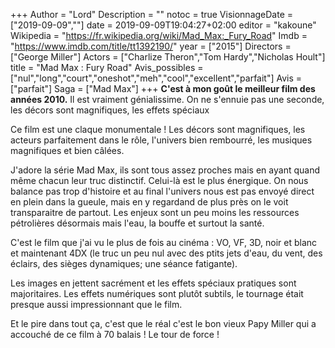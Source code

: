 +++
Author = "Lord"
Description = ""
notoc = true
VisionnageDate = ["2019-09-09",""]
date = 2019-09-09T19:04:27+02:00
editor = "kakoune"
Wikipedia = "https://fr.wikipedia.org/wiki/Mad_Max:_Fury_Road"
Imdb = "https://www.imdb.com/title/tt1392190/"
year = ["2015"]
Directors = ["George Miller"]
Actors = ["Charlize Theron","Tom Hardy","Nicholas Hoult"]
title = "Mad Max : Fury Road"
Avis_possibles = ["nul","long","court","oneshot","meh","cool","excellent","parfait"]
Avis = ["parfait"] 
Saga = ["Mad Max"]
+++
**C'est à mon goût le meilleur film des années 2010.**
Il est vraiment génialissime.
On ne s'ennuie pas une seconde, les décors sont magnifiques, les effets spéciaux

Ce film est une claque monumentale !
Les décors sont magnifiques, les acteurs parfaitement dans le rôle, l'univers bien rembourré, les musiques magnifiques et bien câlées.

J'adore la série Mad Max, ils sont tous assez proches mais en ayant quand même chacun leur truc distinctif.
Celui-là est le plus énergique.
On nous balance pas trop d'histoire et au final l'univers nous est pas envoyé direct en plein dans la gueule, mais en y regardand de plus près on le voit transparaitre de partout.
Les enjeux sont un peu moins les ressources pétrolières désormais mais l'eau, la bouffe et surtout la santé.

C'est le film que j'ai vu le plus de fois au cinéma : VO, VF, 3D, noir et blanc et maintenant 4DX (le truc un peu nul avec des ptits jets d'eau, du vent, des éclairs, des sièges dynamiques; une séance fatigante).

Les images en jettent sacrément et les effets spéciaux pratiques sont majoritaires.
Les effets numériques sont plutôt subtils, le tournage était presque aussi impressionnant que le film.

Et le pire dans tout ça, c'est que le réal c'est le bon vieux Papy Miller qui a accouché de ce film à 70 balais !
Le tour de force !
